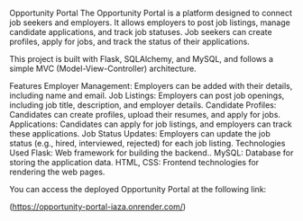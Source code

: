 Opportunity Portal
The Opportunity Portal is a platform designed to connect job seekers and employers. It allows employers to post job listings, manage candidate applications, and track job statuses. Job seekers can create profiles, apply for jobs, and track the status of their applications.

This project is built with Flask, SQLAlchemy, and MySQL, and follows a simple MVC (Model-View-Controller) architecture.

Features
Employer Management: Employers can be added with their details, including name and email.
Job Listings: Employers can post job openings, including job title, description, and employer details.
Candidate Profiles: Candidates can create profiles, upload their resumes, and apply for jobs.
Applications: Candidates can apply for job listings, and employers can track these applications.
Job Status Updates: Employers can update the job status (e.g., hired, interviewed, rejected) for each job listing.
Technologies Used
Flask: Web framework for building the backend..
MySQL: Database for storing the application data.
HTML, CSS: Frontend technologies for rendering the web pages.

You can access the deployed Opportunity Portal at the following link:

(https://opportunity-portal-iaza.onrender.com/)
